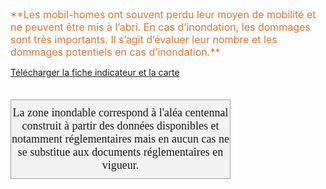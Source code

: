  <font size="3" color = " #dc7633">
**Les mobil-homes ont souvent perdu leur moyen de mobilité et ne peuvent être mis à l’abri. En cas d’inondation, les dommages sont très importants. Il s’agit d’évaluer leur nombre et les dommages potentiels en cas d’inondation.**
 </font>


<a href=https://fiches.eptb-vienne.fr/ind_23b.pdf target=_blank><i class="fa fa-exclamation-circle"></i> Télécharger la fiche indicateur et la carte</a>
<br><br>

<font size="4.5px" face="calibri">
<p><div style="width: 350px;  padding-top:10px; padding-bottom:10px;border: 1px solid #A0A0A0; text-align: center;background: #F2F2F2;">La zone inondable correspond à l'aléa centennal construit à partir des données disponibles et notamment réglementaires mais en aucun cas ne se substitue aux documents réglementaires en vigueur.</div></p>
</font>